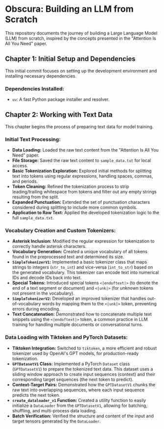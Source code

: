 # Obscura: Building an LLM from Scratch

This repository documents the journey of building a Large Language Model (LLM) from scratch, inspired by the concepts presented in the "Attention Is All You Need" paper.

## Chapter 1: Initial Setup and Dependencies

This initial commit focuses on setting up the development environment and installing necessary dependencies.

### Dependencies Installed:

* `uv`: A fast Python package installer and resolver.

## Chapter 2: Working with Text Data

This chapter begins the process of preparing text data for model training.

### Initial Text Processing:

* **Data Loading:** Loaded the raw text content from the "Attention Is All You Need" paper.
* **File Storage:** Saved the raw text content to `sample_data.txt` for local access.
* **Basic Tokenization Exploration:** Explored initial methods for splitting text into tokens using regular expressions, handling spaces, commas, and periods.
* **Token Cleaning:** Refined the tokenization process to strip leading/trailing whitespace from tokens and filter out any empty strings resulting from the split.
* **Expanded Punctuation:** Extended the set of punctuation characters considered during splitting to include more common symbols.
* **Application to Raw Text:** Applied the developed tokenization logic to the full `sample_data.txt`.

### Vocabulary Creation and Custom Tokenizers:

* **Asterisk Inclusion:** Modified the regular expression for tokenization to correctly handle asterisk characters.
* **Vocabulary Generation:** Created a unique vocabulary of all tokens found in the preprocessed text and determined its size.
* **`SimpleTokenizerV1`:** Implemented a basic tokenizer class that maps strings to integers (`str_to_int`) and vice-versa (`int_to_str`) based on the generated vocabulary. This tokenizer can encode text into numerical IDs and decode IDs back into text.
* **Special Tokens:** Introduced special tokens `<|endoftext|>` (to denote the end of a text segment or document) and `<|unk|>` (for unknown tokens not present in the vocabulary).
* **`SimpleTokenizerV2`:** Developed an improved tokenizer that handles out-of-vocabulary words by mapping them to the `<|unk|>` token, preventing errors during encoding.
* **Text Concatenation:** Demonstrated how to concatenate multiple text snippets using the `<|endoftext|>` token, a common practice in LLM training for handling multiple documents or conversational turns.

### Data Loading with Tiktoken and PyTorch Datasets:

* **Tiktoken Integration:** Switched to `tiktoken`, a more efficient and robust tokenizer used by OpenAI's GPT models, for production-ready tokenization.
* **`GPTDatasetV1` Class:** Implemented a PyTorch `Dataset` class (`GPTDatasetV1`) to prepare the tokenized text data. This dataset uses a sliding window approach to create input sequences (context) and their corresponding target sequences (the next token to predict).
* **Context-Target Pairs:** Demonstrated how the `GPTDatasetV1` chunks the raw text into overlapping sequences, where each input sequence predicts the next token.
* **`create_dataloader_v1` Function:** Created a utility function to easily initialize a `DataLoader` from the `GPTDatasetV1`, allowing for batching, shuffling, and multi-process data loading.
* **Batch Verification:** Verified the structure and content of the input and target tensors generated by the `DataLoader`.
